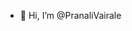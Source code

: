 - 👋 Hi, I’m @PranaliVairale


<!---
PranaliVairale/PranaliVairale is a ✨ special ✨ repository because its `README.md` (this file) appears on your GitHub profile.
You can click the Preview link to take a look at your changes.
--->
